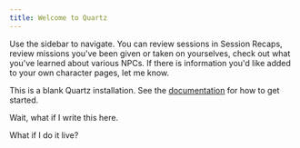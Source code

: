 ```yaml
---
title: Welcome to Quartz
---
```

Use the sidebar to navigate.  You can review sessions in Session Recaps, review missions you've been given or taken on yourselves, check out what you've learned about various NPCs.  If there is information you'd like added to your own character pages, let me know.


This is a blank Quartz installation.
See the [documentation](https://quartz.jzhao.xyz) for how to get started.

Wait, what if I write this here.

What if I do it live?